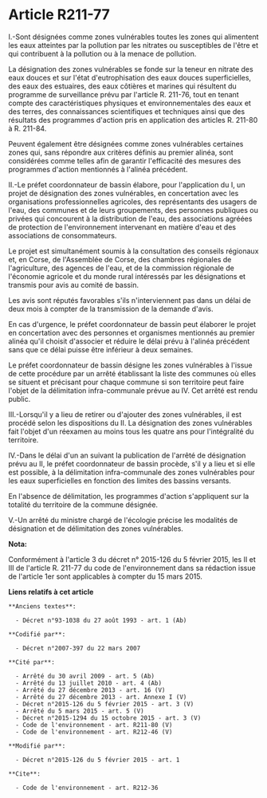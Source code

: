 # Article R211-77

I.-Sont désignées comme zones vulnérables toutes les zones qui alimentent les eaux atteintes par la pollution par les
nitrates ou susceptibles de l'être et qui contribuent à la pollution ou à la menace de pollution. 

La désignation des zones vulnérables se fonde sur la teneur en nitrate des eaux douces et sur l'état d'eutrophisation des
eaux douces superficielles, des eaux des estuaires, des eaux côtières et marines qui résultent du programme de surveillance
prévu par l'article R. 211-76, tout en tenant compte des caractéristiques physiques et environnementales des eaux et des
terres, des connaissances scientifiques et techniques ainsi que des résultats des programmes d'action pris en application des
articles R. 211-80 à R. 211-84. 

Peuvent également être désignées comme zones vulnérables certaines zones qui, sans répondre aux critères définis au premier
alinéa, sont considérées comme telles afin de garantir l'efficacité des mesures des programmes d'action mentionnés à l'alinéa
précédent. 

II.-Le préfet coordonnateur de bassin élabore, pour l'application du I, un projet de désignation des zones vulnérables, en
concertation avec les organisations professionnelles agricoles, des représentants des usagers de l'eau, des communes et de
leurs groupements, des personnes publiques ou privées qui concourent à la distribution de l'eau, des associations agréées de
protection de l'environnement intervenant en matière d'eau et des associations de consommateurs. 

Le projet est simultanément soumis à la consultation des conseils régionaux et, en Corse, de l'Assemblée de Corse, des
chambres régionales de l'agriculture, des agences de l'eau, et de la commission régionale de l'économie agricole et du monde
rural intéressés par les désignations et transmis pour avis au comité de bassin. 

Les avis sont réputés favorables s'ils n'interviennent pas dans un délai de deux mois à compter de la transmission de la
demande d'avis. 

En cas d'urgence, le préfet coordonnateur de bassin peut élaborer le projet en concertation avec des personnes et organismes
mentionnés au premier alinéa qu'il choisit d'associer et réduire le délai prévu à l'alinéa précédent sans que ce délai puisse
être inférieur à deux semaines. 

Le préfet coordonnateur de bassin désigne les zones vulnérables à l'issue de cette procédure par un arrêté établissant la
liste des communes où elles se situent et précisant pour chaque commune si son territoire peut faire l'objet de la
délimitation infra-communale prévue au IV. Cet arrêté est rendu public. 

III.-Lorsqu'il y a lieu de retirer ou d'ajouter des zones vulnérables, il est procédé selon les dispositions du II. La
désignation des zones vulnérables fait l'objet d'un réexamen au moins tous les quatre ans pour l'intégralité du territoire. 

IV.-Dans le délai d'un an suivant la publication de l'arrêté de désignation prévu au II, le préfet coordonnateur de bassin
procède, s'il y a lieu et si elle est possible, à la délimitation infra-communale des zones vulnérables pour les eaux
superficielles en fonction des limites des bassins versants. 

En l'absence de délimitation, les programmes d'action s'appliquent sur la totalité du territoire de la commune désignée. 

V.-Un arrêté du ministre chargé de l'écologie précise les modalités de désignation et de délimitation des zones vulnérables.

**Nota:**

Conformément à l'article 3 du décret n° 2015-126 du 5 février 2015, les II et III de l'article R. 211-77 du code de
l'environnement dans sa rédaction issue de l'article 1er sont applicables à compter du 15 mars 2015.

**Liens relatifs à cet article**

	**Anciens textes**:

	  - Décret n°93-1038 du 27 août 1993 - art. 1 (Ab)

	**Codifié par**:

	  - Décret n°2007-397 du 22 mars 2007

	**Cité par**:

	  - Arrêté du 30 avril 2009 - art. 5 (Ab)
	  - Arrêté du 13 juillet 2010 - art. 4 (Ab)
	  - Arrêté du 27 décembre 2013 - art. 16 (V)
	  - Arrêté du 27 décembre 2013 - art. Annexe I (V)
	  - Décret n°2015-126 du 5 février 2015 - art. 3 (V)
	  - Arrêté du 5 mars 2015 - art. 5 (V)
	  - Décret n°2015-1294 du 15 octobre 2015 - art. 3 (V)
	  - Code de l'environnement - art. R211-80 (V)
	  - Code de l'environnement - art. R212-46 (V)

	**Modifié par**:

	  - Décret n°2015-126 du 5 février 2015 - art. 1

	**Cite**:

	  - Code de l'environnement - art. R212-36
